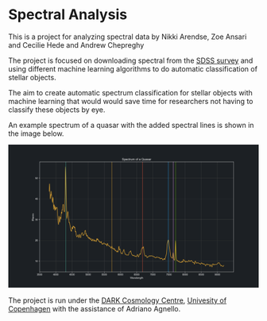 # Spectral Analysis

This is a project for analyzing spectral data by Nikki Arendse, Zoe Ansari and Cecilie Hede and Andrew Chepreghy

The project is focused on downloading spectral from the [SDSS survey](https://www.sdss.org/) and using different machine learning algorithms to do automatic classification of stellar objects.

The aim to create automatic spectrum classification for stellar objects with machine learning that would would save time for researchers not having to classify these objects by eye.

An example spectrum of a quasar with the added spectral lines is shown in the image below.

<img src="https://raw.githubusercontent.com/csepreghy/spectral-analysis/master/plots/spectrum_quasar_plotify.png" width="800px" />

The project is run under the [DARK Cosmology Centre](https://dark.nbi.ku.dk/), [Univesity of Copenhagen](https://www.ku.dk/english/) with the assistance of Adriano Agnello.
